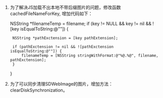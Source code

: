 

1. 为了解决JS加载不出本地不带后缀图片的问题，修改函数cachedFileNameForKey, 增加代码如下：

    NSString *filenameTemp = filename;
    if (key != NULL && key != nil && ![key isEqualToString:@""]) {

        NSString *pathExctension = [key pathExtension];

        if (pathExctension != nil && ![pathExctension isEqualToString:@""]) {
            filenameTemp = [NSString stringWithFormat:@"%@.%@", filename, pathExctension];
        }
    }


2. 为了可以同步清理SDWebImage的图片，增加方法：clearDiskSynchronization。
    
